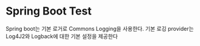 # Spring Boot Test

Spring boot는 기본 로거로 Commons Logging을 사용한다. 기본 로깅 provider는 Log4J2와 Logback에 대한 기본 설정을 제공한다
